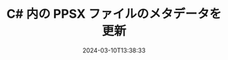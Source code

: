 ---
############################# Static ############################
layout: "auto-gen-metadata"
date: 2024-03-10T13:38:33
draft: false
otherformats: zip xltx xltm xlt xlsx xlsm xlsb xls wmf webp wav vsx vss vsdx vsd vdx vcr vcf ttf ttc torrent tiff tif psd pptx pptm ppt ppsm pps potx potm pot png pdf otf otc odt ods msg mpt mpp mp3 mov jpg jpf jpeg jp2 heif heic gif flv epub eml emf dxf dwg dotx dotm dot docx docm doc djvu dicom dcm bmp avi asf mkv one otc djvu

############################# Head ############################
head_title: "C# アプリケーションの PPSX ファイルへのメタデータの編集"
head_description: "C# メタデータ処理APIを使用してメタデータ情報を PPSX ファイルに編集します。メタデータ規格 XMP、EXIF、IPTC、ID3 などと連携してください。"

############################# Header ############################
title: "C# 内の PPSX ファイルのメタデータを更新"
description: "最も必要なすべてのメタデータ処理操作の実行をサポートして、すべての一般的な文書、画像、マルチメディアファイル形式のメタデータ情報を更新します。"
bg_image: "https://cms.admin.containerize.com/templates/aspose/App_Themes/V3/images/bg/header1.png"
bg_overlay: false
button:
    enable: true
    icon: "fas fa-arrow-down"
    label: "無料試用版をダウンロード"
    link: "https://downloads.groupdocs.com/metadata/net"

############################# SubMenu ############################
submenu:
    enable: true

    left:
        img_alt: "GroupDocs.Metadata for .NET"
        image: "https://cms.admin.containerize.com/templates/groupdocs/images/product-logos/90x90-noborder/groupdocs-metadata-net.png"
        product: "GroupDocs.Metadata"
        platform: ".NET"

    middle:
        button:

            # button loop
            - link: "https://apireference.groupdocs.com/metadata/net"
              text: "{submenu.content_middle.button_text_1}"

            # button loop
            - link: "https://github.com/groupdocs-metadata"
              text: "{submenu.content_middle.button_text_2}"

            # button loop
            - link: "https://products.groupdocs.app/metadata/family"
              text: "{submenu.content_middle.button_text_3}"

            # button loop
            - link: "https://purchase.groupdocs.com/pricing/metadata/net"
              text: "{submenu.content_middle.button_text_4}"

    right:
        link_download: "https://downloads.groupdocs.com/metadata"
        link_learn: "https://docs.groupdocs.com/metadata/net"
        link_buy: "https://purchase.groupdocs.com"

############################# About ############################
about:
    enable: true
    title: "GroupDocs.Metadata for .NET API について"
    content: |
        [GroupDocs.Metadata for .NET](/ja/metadata/net/) は、高度なメタデータ管理機能セットを提供します。これにより、開発者は外部ソフトウェアを使用せずに、画像や文書形式のメタデータ情報の読み取り、文書化、削除、検索、比較、置換、エクスポートを簡単に行うことができます。メタデータ操作APIを使用すると、PDF、Microsoft Office Word、Excel スプレッドシート、PowerPoint プレゼンテーション、Outlook 電子メール、OneNote、Visio、Project、AutoCAD、アーカイブおよびマルチメディアファイル形式のメタデータの詳細を編集できます。また、他の多くのメタデータ処理機能との連携もサポートされています。

############################# Steps ############################
steps:
    enable: true
    title_left: "C# のメタデータを PPSX に更新する手順"
    content_left: |
        [GroupDocs.Metadata for .NET](/ja/metadata/net/) を使用すると、.NET 開発者はいくつかの簡単な手順を実行することで、アプリケーション内からメタデータ情報を PPSX ファイルに簡単に編集できます。
        
        * Metadata クラスのインスタンス経由で PPSX ファイルをロードします。
        * 必要なメタデータプロパティをフィルタリングするために使用する述語を指定します。
        * 述語と新しい値を updateProperties メソッドに渡します。
        * 変更を PPSX 形式でディスクに保存します。

    title_right: "システム要件"
    content_right: |
        GroupDocs.Metadata for .NET 個のAPIは、すべての主要なプラットフォームとオペレーティングシステムでサポートされています。以下のコードを実行する前に、以下の前提条件がシステムにインストールされていることを確認してください。

        * オペレーティングシステム:マイクロソフト Windows、Linux、Mac OS
        * 開発環境:Visual Studio, Xamarin, MonoDevelop
        * フレームワーク: .NET Framework, .NET Standard, .NET Core, Mono
        * [NuGet](https://www.nuget.org/packages/groupdocs.metadata) から GroupDocs.Metadata for .NET の最新バージョンをダウンロードしてください
         
    code: |
        ```csharp    
        using (var metadata = new GroupDocs.Metadata.Metadata("input.ppsx"))
        {
            // 述語を満たす各プロパティの値を設定します。
            // プロパティには、ドキュメントが作成された日付/時刻が含まれます
            // 既存の値が 3 日より古い場合は、ファイルの作成日時を更新します
            var affected = metadata.UpdateProperties(
              p => p.Tags.Contains(GroupDocs.Metadata.Tagging.Tags.Time.Created) &&
              p.Value.Type == GroupDocs.Metadata.Common.MetadataPropertyType.DateTime &&
              p.Value.ToStruct() < DateTime.Today.AddDays(-3), new GroupDocs.Metadata.Common.PropertyValue(DateTime.Today));
            Console.WriteLine("Properties set: {0}", affected);
            metadata.Save("output.ppsx");
        }
        ```

############################# Demos ############################
demos:
    enable: true
    title: "メタデータを更新するためのライブデモ"
    content: |
       [GroupDocs.Metadata ライブデモ](https://products.groupdocs.app/metadata/family) ウェブサイトにアクセスして、メタデータ情報を PPSX ファイルに今すぐ更新してください。
       ライブデモには次の利点があります。
        
############################# About Formats ############################
about_formats:
    enable: true

############################# More Formats ############################
more_formats:
    enable: true
    title: "他のファイル形式のメタデータプロパティの更新"
    content: |
        .NET 用のマルチフォーマット文書および画像メタデータ編集 API。以下に示すように、一般的なファイル形式のメタデータを取得します。

############################# Back to top ###############################
back_to_top:
    enable: true
---